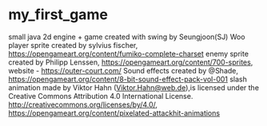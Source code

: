 # my_first_game
small java 2d engine + game created with swing by Seungjoon(SJ) Woo
player sprite created by sylvius fischer, https://opengameart.org/content/fumiko-complete-charset
enemy sprite created by Philipp Lenssen, https://opengameart.org/content/700-sprites, website - https://outer-court.com/
Sound effects created by @Shade, https://opengameart.org/content/8-bit-sound-effect-pack-vol-001
slash animation made by Viktor Hahn (Viktor.Hahn@web.de),is licensed under the Creative Commons Attribution 4.0 International License. http://creativecommons.org/licenses/by/4.0/, https://opengameart.org/content/pixelated-attackhit-animations
